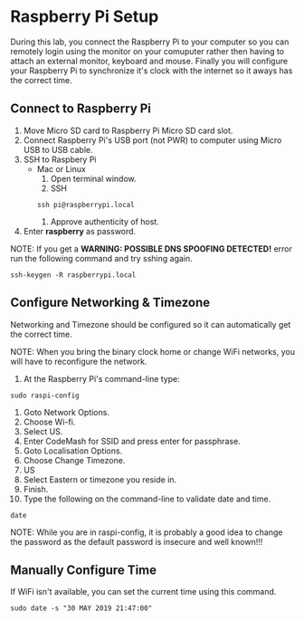 # Raspberry Pi Setup

During this lab, you connect the Raspberry Pi to your computer so you can remotely login using the monitor on your comuputer rather then having to attach an external monitor, keyboard and mouse. Finally you will configure your Raspberry Pi to synchronize it's clock with the internet so it aways has the correct time. 

## Connect to Raspberry Pi

1. Move Micro SD card to Raspberry Pi Micro SD card slot.
1. Connect Raspberry Pi's USB port (not PWR) to computer using Micro USB to USB cable.
1. SSH to Raspbery Pi
    * Mac or Linux
        1. Open terminal window.
        1. SSH
        ```
        ssh pi@raspberrypi.local
        ```
        1. Approve authenticity of host.
1. Enter **raspberry** as password.

NOTE: If you get a **WARNING: POSSIBLE DNS SPOOFING DETECTED!** error run the following command and try sshing again.

```
ssh-keygen -R raspberrypi.local
```

## Configure Networking & Timezone

Networking and Timezone should be configured so it can automatically get the correct time.

NOTE: When you bring the binary clock home or change WiFi networks, you will have to reconfigure the network.

1. At the Raspberry Pi's command-line type:
```
sudo raspi-config
```
1. Goto Network Options.
1. Choose Wi-fi.
1. Select US.
1. Enter CodeMash for SSID and press enter for passphrase.
1. Goto Localisation Options.
1. Choose Change Timezone.
1. US
1. Select Eastern or timezone you reside in.
1. Finish.
1. Type the following on the command-line to validate date and time.
```
date
```

NOTE: While you are in raspi-config, it is probably a good idea to change the password as the default password is insecure and well known!!!

## Manually Configure Time

If WiFi isn't available, you can set the current time using this command.

```
sudo date -s "30 MAY 2019 21:47:00"
```